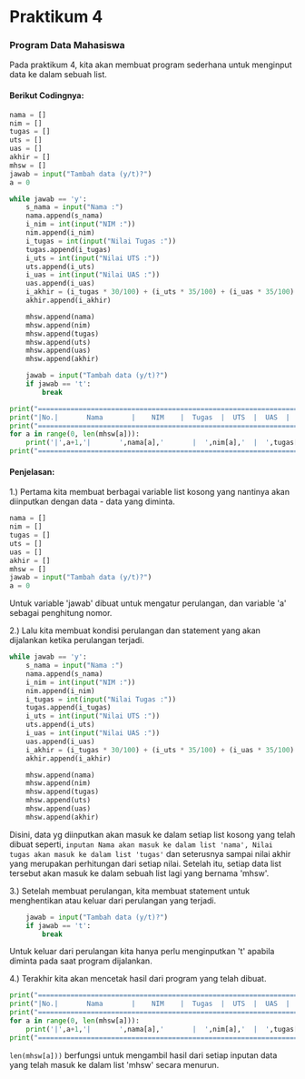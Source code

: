 # Praktikum 4
### Program Data Mahasiswa

Pada praktikum 4, kita akan membuat program sederhana untuk menginput data ke dalam sebuah list.

#### Berikut Codingnya:
```python
nama = []
nim = []
tugas = []
uts = []
uas = []
akhir = []
mhsw = []
jawab = input("Tambah data (y/t)?")
a = 0

while jawab == 'y':
    s_nama = input("Nama :")
    nama.append(s_nama)
    i_nim = int(input("NIM :"))
    nim.append(i_nim)
    i_tugas = int(input("Nilai Tugas :"))
    tugas.append(i_tugas)
    i_uts = int(input("Nilai UTS :"))
    uts.append(i_uts)
    i_uas = int(input("Nilai UAS :"))
    uas.append(i_uas)
    i_akhir = (i_tugas * 30/100) + (i_uts * 35/100) + (i_uas * 35/100)
    akhir.append(i_akhir)

    mhsw.append(nama)
    mhsw.append(nim)
    mhsw.append(tugas)
    mhsw.append(uts)
    mhsw.append(uas)
    mhsw.append(akhir)

    jawab = input("Tambah data (y/t)?")
    if jawab == 't':
        break

print("========================================================================")
print("|No.|       Nama       |    NIM    |  Tugas  |  UTS  |  UAS  |  Akhir  |")
print("========================================================================")
for a in range(0, len(mhsw[a])):
    print('|',a+1,'|       ',nama[a],'       |  ',nim[a],'  |  ',tugas[a],'  |  ',uts[a],'  |  ',uas[a],'  |  ',akhir[a],'  |')
print("========================================================================")
```

#### Penjelasan:
1.) Pertama kita membuat berbagai variable list kosong yang nantinya akan diinputkan dengan data - data yang diminta.
```python
nama = []
nim = []
tugas = []
uts = []
uas = []
akhir = []
mhsw = []
jawab = input("Tambah data (y/t)?")
a = 0
```
Untuk variable 'jawab' dibuat untuk mengatur perulangan, dan variable 'a' sebagai penghitung nomor.

2.) Lalu kita membuat kondisi perulangan dan statement yang akan dijalankan ketika perulangan terjadi.
```python
while jawab == 'y':
    s_nama = input("Nama :")
    nama.append(s_nama)
    i_nim = int(input("NIM :"))
    nim.append(i_nim)
    i_tugas = int(input("Nilai Tugas :"))
    tugas.append(i_tugas)
    i_uts = int(input("Nilai UTS :"))
    uts.append(i_uts)
    i_uas = int(input("Nilai UAS :"))
    uas.append(i_uas)
    i_akhir = (i_tugas * 30/100) + (i_uts * 35/100) + (i_uas * 35/100)
    akhir.append(i_akhir)

    mhsw.append(nama)
    mhsw.append(nim)
    mhsw.append(tugas)
    mhsw.append(uts)
    mhsw.append(uas)
    mhsw.append(akhir)
```
Disini, data yg diinputkan akan masuk ke dalam setiap list kosong yang telah dibuat seperti, ```inputan Nama akan masuk ke dalam list 'nama', Nilai tugas akan masuk ke dalam list 'tugas'``` dan seterusnya sampai nilai akhir yang merupakan perhitungan dari setiap nilai.
Setelah itu, setiap data list tersebut akan masuk ke dalam sebuah list lagi yang bernama 'mhsw'.

3.) Setelah membuat perulangan, kita membuat statement untuk menghentikan atau keluar dari perulangan yang terjadi.
```python
    jawab = input("Tambah data (y/t)?")
    if jawab == 't':
        break
```
Untuk keluar dari perulangan kita hanya perlu menginputkan 't' apabila diminta pada saat program dijalankan.

4.) Terakhir kita akan mencetak hasil dari program yang telah dibuat.
```python
print("========================================================================")
print("|No.|       Nama       |    NIM    |  Tugas  |  UTS  |  UAS  |  Akhir  |")
print("========================================================================")
for a in range(0, len(mhsw[a])):
    print('|',a+1,'|       ',nama[a],'       |  ',nim[a],'  |  ',tugas[a],'  |  ',uts[a],'  |  ',uas[a],'  |  ',akhir[a],'  |')
print("========================================================================")
```
```len(mhsw[a]))``` berfungsi untuk mengambil hasil dari setiap inputan data yang telah masuk ke dalam list 'mhsw' secara menurun.
